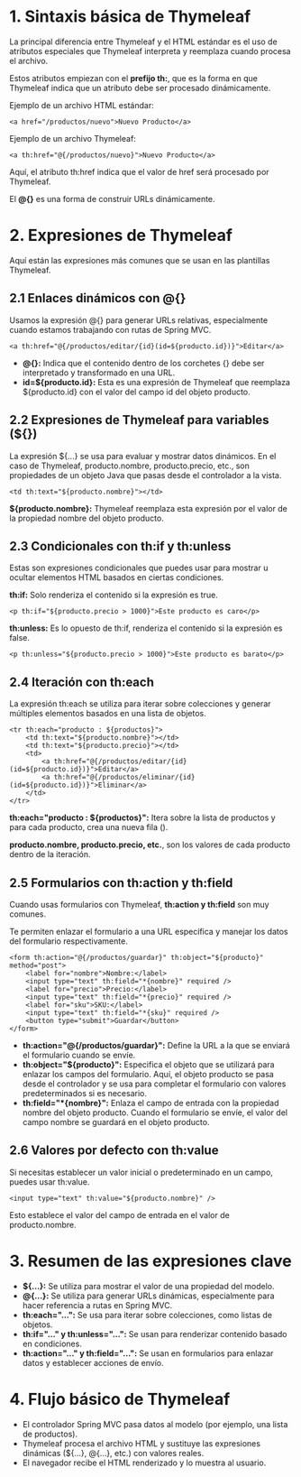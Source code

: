 # 1. Sintaxis básica de Thymeleaf

La principal diferencia entre Thymeleaf y el HTML estándar es el uso de atributos especiales que Thymeleaf interpreta y reemplaza cuando procesa el archivo. 

Estos atributos empiezan con el **prefijo th:**, que es la forma en que Thymeleaf indica que un atributo debe ser procesado dinámicamente.

Ejemplo de un archivo HTML estándar:
```
<a href="/productos/nuevo">Nuevo Producto</a>
```

Ejemplo de un archivo Thymeleaf:

```
<a th:href="@{/productos/nuevo}">Nuevo Producto</a>
```

Aquí, el atributo th:href indica que el valor de href será procesado por Thymeleaf. 

El **@{}** es una forma de construir URLs dinámicamente.

# 2. Expresiones de Thymeleaf
Aquí están las expresiones más comunes que se usan en las plantillas Thymeleaf.

## 2.1 Enlaces dinámicos con @{}
Usamos la expresión @{} para generar URLs relativas, especialmente cuando estamos trabajando con rutas de Spring MVC.

```
<a th:href="@{/productos/editar/{id}(id=${producto.id})}">Editar</a>
```

- **@{}:** Indica que el contenido dentro de los corchetes {} debe ser interpretado y transformado en una URL.
- **id=${producto.id}:** Esta es una expresión de Thymeleaf que reemplaza ${producto.id} con el valor del campo id del objeto producto.
  
## 2.2 Expresiones de Thymeleaf para variables (${})
La expresión ${...} se usa para evaluar y mostrar datos dinámicos. En el caso de Thymeleaf, producto.nombre, producto.precio, etc., son propiedades de un objeto Java que pasas desde el controlador a la vista.

```
<td th:text="${producto.nombre}"></td>
```

**${producto.nombre}:** Thymeleaf reemplaza esta expresión por el valor de la propiedad nombre del objeto producto.

## 2.3 Condicionales con th:if y th:unless
Estas son expresiones condicionales que puedes usar para mostrar u ocultar elementos HTML basados en ciertas condiciones.

**th:if:** Solo renderiza el contenido si la expresión es true.

```
<p th:if="${producto.precio > 1000}">Este producto es caro</p>
```

**th:unless:** Es lo opuesto de th:if, renderiza el contenido si la expresión es false.

```
<p th:unless="${producto.precio > 1000}">Este producto es barato</p>
```

## 2.4 Iteración con th:each
La expresión th:each se utiliza para iterar sobre colecciones y generar múltiples elementos basados en una lista de objetos.

```
<tr th:each="producto : ${productos}">
    <td th:text="${producto.nombre}"></td>
    <td th:text="${producto.precio}"></td>
    <td>
        <a th:href="@{/productos/editar/{id}(id=${producto.id})}">Editar</a>
        <a th:href="@{/productos/eliminar/{id}(id=${producto.id})}">Eliminar</a>
    </td>
</tr>
```

**th:each="producto : ${productos}":** Itera sobre la lista de productos y para cada producto, crea una nueva fila (<tr>).

**producto.nombre, producto.precio, etc.**, son los valores de cada producto dentro de la iteración.

## 2.5 Formularios con th:action y th:field
Cuando usas formularios con Thymeleaf, **th:action y th:field** son muy comunes. 

Te permiten enlazar el formulario a una URL específica y manejar los datos del formulario respectivamente.

```
<form th:action="@{/productos/guardar}" th:object="${producto}" method="post">
    <label for="nombre">Nombre:</label>
    <input type="text" th:field="*{nombre}" required />
    <label for="precio">Precio:</label>
    <input type="text" th:field="*{precio}" required />
    <label for="sku">SKU:</label>
    <input type="text" th:field="*{sku}" required />
    <button type="submit">Guardar</button>
</form>
```

- **th:action="@{/productos/guardar}":** Define la URL a la que se enviará el formulario cuando se envíe.
- **th:object="${producto}":** Especifica el objeto que se utilizará para enlazar los campos del formulario. Aquí, el objeto producto se pasa desde el controlador y se usa para completar el formulario con valores predeterminados si es necesario.
- **th:field="*{nombre}":** Enlaza el campo de entrada con la propiedad nombre del objeto producto. Cuando el formulario se envíe, el valor del campo nombre se guardará en el objeto producto.
  
## 2.6 Valores por defecto con th:value
Si necesitas establecer un valor inicial o predeterminado en un campo, puedes usar th:value.

```
<input type="text" th:value="${producto.nombre}" />
```

Esto establece el valor del campo de entrada en el valor de producto.nombre.

# 3. Resumen de las expresiones clave

- **${...}:** Se utiliza para mostrar el valor de una propiedad del modelo.
- **@{...}:** Se utiliza para generar URLs dinámicas, especialmente para hacer referencia a rutas en Spring MVC.
- **th:each="...":** Se usa para iterar sobre colecciones, como listas de objetos.
- **th:if="..." y th:unless="...":** Se usan para renderizar contenido basado en condiciones.
- **th:action="..." y th:field="...":** Se usan en formularios para enlazar datos y establecer acciones de envío.

# 4. Flujo básico de Thymeleaf
- El controlador Spring MVC pasa datos al modelo (por ejemplo, una lista de productos).
- Thymeleaf procesa el archivo HTML y sustituye las expresiones dinámicas (${...}, @{...}, etc.) con valores reales.
- El navegador recibe el HTML renderizado y lo muestra al usuario.
